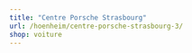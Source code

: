 ```yaml
---
title: "Centre Porsche Strasbourg"
url: /hoenheim/centre-porsche-strasbourg-3/
shop: voiture
---
```

